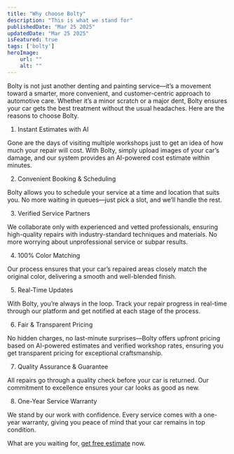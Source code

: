 ```yaml
---
title: "Why choose Bolty"
description: "This is what we stand for"
publishedDate: "Mar 25 2025"
updatedDate: "Mar 25 2025"
isFeatured: true
tags: ['bolty']  
heroImage:
    url: ""
    alt: ""
---
```


Bolty is not just another denting and painting service—it’s a movement toward a smarter, more convenient, and customer-centric approach to automotive care. Whether it’s a minor scratch or a major dent, Bolty ensures your car gets the best treatment without the usual headaches. Here are the reasons to choose Bolty.

1. Instant Estimates with AI

Gone are the days of visiting multiple workshops just to get an idea of how much your repair will cost. With Bolty, simply upload images of your car’s damage, and our system provides an AI-powered cost estimate within minutes.

2. Convenient Booking & Scheduling

Bolty allows you to schedule your service at a time and location that suits you. No more waiting in queues—just pick a slot, and we’ll handle the rest.

3. Verified Service Partners

We collaborate only with experienced and vetted professionals, ensuring high-quality repairs with industry-standard techniques and materials. No more worrying about unprofessional service or subpar results.

4. 100% Color Matching

Our process ensures that your car’s repaired areas closely match the original color, delivering a smooth and well-blended finish.

5. Real-Time Updates

With Bolty, you’re always in the loop. Track your repair progress in real-time through our platform and get notified at each stage of the process.

6. Fair & Transparent Pricing

No hidden charges, no last-minute surprises—Bolty offers upfront pricing based on AI-powered estimates and verified workshop rates, ensuring you get transparent pricing for exceptional craftsmanship.

7. Quality Assurance & Guarantee

All repairs go through a quality check before your car is returned. Our commitment to excellence ensures your car looks as good as new.

8. One-Year Service Warranty

We stand by our work with confidence. Every service comes with a one-year warranty, giving you peace of mind that your car remains in top condition.

What are you waiting for, [get free estimate](/get-free-estimation) now.